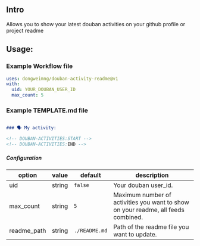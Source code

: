 ## Intro

Allows you to show your latest douban activities on your github profile or project readme

## Usage:

### Example Workflow file

```yaml
uses: dongweimng/douban-activity-readme@v1
with:
  uid: YOUR_DOUBAN_USER_ID
  max_count: 5
```

### Example TEMPLATE.md file

```markdown

### 🗣 My activity:

<!-- DOUBAN-ACTIVITIES:START -->
<!-- DOUBAN-ACTIVITIES:END -->
```

##### Configuration

| option | value   | default   | description |
| ------ | ------- | --------- | ----------- |
| uid | string  | `false` | Your douban user_id. |
| max_count   | string  | `5` | Maximum number of activities you want to show on your readme, all feeds combined. |
| readme_path    | string | `./README.md`  | Path of the readme file you want to update. |
